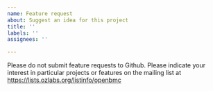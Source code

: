 ```yaml
---
name: Feature request
about: Suggest an idea for this project
title: ''
labels: ''
assignees: ''

---
```


Please do not submit feature requests to Github.  Please indicate your interest
in particular projects or features on the mailing list at
https://lists.ozlabs.org/listinfo/openbmc
